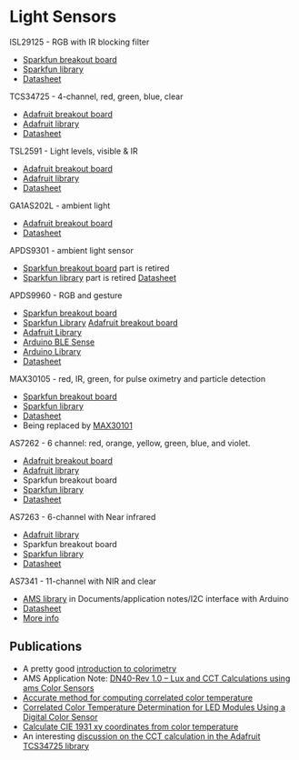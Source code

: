 # Light Sensors

ISL29125 - RGB with IR blocking filter
* [Sparkfun breakout board](https://www.sparkfun.com/products/12829)
* [Sparkfun library](https://github.com/sparkfun/SparkFun_ISL29125_Breakout_Arduino_Library)
* [Datasheet](https://www.renesas.com/us/en/www/doc/datasheet/isl29125.pdf)

TCS34725 - 4-channel, red, green, blue, clear
* [Adafruit breakout board](https://www.adafruit.com/product/1334)
* [Adafruit library](https://github.com/adafruit/Adafruit_TCS34725)
* [Datasheet](https://ams.com/documents/20143/36005/TCS3472_DS000390_2-00.pdf/6e452176-2407-faaf-a590-d526c78c7432)

TSL2591 - Light levels, visible & IR
* [Adafruit breakout board](https://www.adafruit.com/product/1980)
* [Adafruit library](https://github.com/adafruit/Adafruit_TSL2591_Library)
* [Datasheet](https://github.com/adafruit/Adafruit_TSL2591_Library)

GA1AS202L - ambient light
* [Adafruit breakout board](https://www.adafruit.com/product/1384)
* [Datasheet](https://www.digchip.com/datasheets/download_datasheet.php?id=3860632&part-number=GA1A1S202WP)

APDS9301 - ambient light sensor
* [Sparkfun breakout board](https://www.sparkfun.com/products/retired/14350) part is retired
* [Sparkfun library](https://www.sparkfun.com/products/retired/14350) part is retired
[Datasheet](https://cdn.sparkfun.com/assets/3/2/c/0/8/AV02-2315EN0.pdf)

APDS9960 - RGB and gesture
* [Sparkfun breakout board](https://www.sparkfun.com/products/12787)
* [Sparkfun Library](https://github.com/sparkfun/SparkFun_APDS-9960_Sensor_Arduino_Library/tree/V_1.4.2)
[Adafruit breakout board](https://www.adafruit.com/product/3595)
* [Adafruit Library](https://github.com/adafruit/Adafruit_APDS9960)
* [Arduino BLE Sense](https://store.arduino.cc/usa/nano-33-ble-sense)
* [Arduino Library](https://www.arduino.cc/en/Reference/ArduinoAPDS9960)
* [Datasheet](https://docs.broadcom.com/docs/AV02-4191EN)

MAX30105 - red, IR, green, for pulse oximetry and particle detection
* [Sparkfun breakout board](https://www.sparkfun.com/products/14045)
* [Sparkfun library](https://github.com/sparkfun/SparkFun_MAX3010x_Sensor_Library)
* [Datasheet](https://datasheets.maximintegrated.com/en/ds/MAX30105.pdf)
* Being replaced by [MAX30101](https://datasheets.maximintegrated.com/en/ds/MAX30101.pdf)

AS7262 - 6 channel: red, orange, yellow, green, blue, and violet.
* [Adafruit breakout board](https://www.adafruit.com/product/3779)
* [Adafruit library](https://github.com/adafruit/Adafruit_AS726x)
* Sparkfun breakout board
* [Sparkfun library](https://github.com/sparkfun/Qwiic_Spectral_Sensor_AS726X)
* [Datasheet](https://ams.com/documents/20143/36005/AS7262_DS000486_2-00.pdf/0031f605-5629-e030-73b2-f365fd36a43b)

AS7263 - 6-channel with Near infrared
* [Adafruit library](https://github.com/adafruit/Adafruit_AS726x)
* Sparkfun breakout board
* [Sparkfun library](https://github.com/sparkfun/Qwiic_Spectral_Sensor_AS726X)
* [Datasheet](https://ams.com/documents/20143/36005/AS7263_DS000476_1-00.pdf/4bd22964-7fe0-2053-3e97-906f0836182f)


AS7341 - 11-channel with NIR and clear
* [AMS library](https://ams.com/documents/20143/36005/AS7341_SW000273_3-00.zip/f0248ade-918b-a9ba-d403-dc2115bee266) in Documents/application notes/I2C interface with Arduino
* [Datasheet](https://media.digikey.com/pdf/Data%20Sheets/Austriamicrosystems%20PDFs/AS7341_DS.pdf)
* [More info](https://ams.com/as7341-11-channel-spectral-sensor-eval-kit#tab/tools)

## Publications

* A pretty good [introduction to colorimetry](https://medium.com/hipster-color-science/a-beginners-guide-to-colorimetry-401f1830b65a)
* AMS Application Note: [DN40-Rev 1.0 – Lux and CCT Calculations using ams Color Sensors](https://ams.com/documents/20143/80162/ColorSensors_AN000166_1-00.pdf/c0b4a4b4-9948-f2a7-f8a1-36a8208bd0a9) 
* [Accurate method for computing correlated color temperature](https://www.osapublishing.org/DirectPDFAccess/271508BC-9A43-6E9C-75B4043231D56AE2_344803/oe-24-13-14066.pdf?da=1&id=344803&seq=0&mobile=no)
* [Correlated Color Temperature Determination for LED Modules Using a Digital Color Sensor](https://www.scientificbulletin.upb.ro/rev_docs_arhiva/full3fa_651029.pdf)
* [Calculate CIE 1931 xy coordinates from color temperature](https://www.waveformlighting.com/tech/calculate-cie-1931-xy-coordinates-from-cct/)
* An interesting [discussion on the CCT calculation in the Adafruit TCS34725 library](https://github.com/adafruit/Adafruit_TCS34725/issues/21)
